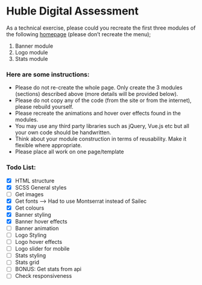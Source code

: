 # Huble Digital Assessment

As a technical exercise, please could you recreate the first three modules of the following [homepage](https://www.qubit.com)  (please don’t recreate the menu);
1. Banner module
2. Logo module
3. Stats module
 
### Here are some instructions:
- Please do not re-create the whole page. Only create the 3 modules (sections) described above (more details will be provided below).
- Please do not copy any of the code (from the site or from the internet), please rebuild yourself.
- Please recreate the animations and hover over effects found in the modules.
- You may use any third party libraries such as jQuery, Vue.js etc but all your own code should be handwritten.
- Think about your module construction in terms of reusability. Make it flexible where appropriate.
- Please place all work on one page/template

### Todo List:
- [x] HTML structure
- [x] SCSS General styles
- [ ] Get images
- [x] Get fonts --> Had to use Montserrat instead of Sailec
- [x] Get colours
- [x] Banner styling
- [x] Banner hover effects
- [ ] Banner animation
- [ ] Logo Styling
- [ ] Logo hover effects
- [ ] Logo slider for mobile
- [ ] Stats styling
- [ ] Stats grid
- [ ] BONUS: Get stats from api
- [ ] Check responsiveness
